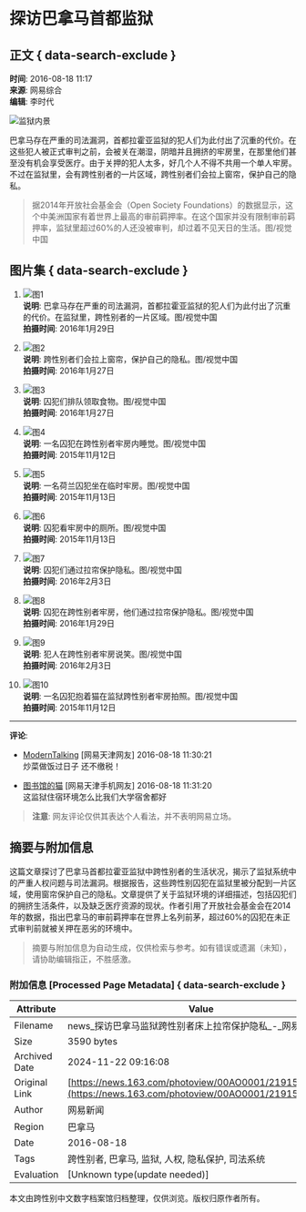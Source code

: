 # 探访巴拿马首都监狱

## 正文 { data-search-exclude }


**时间**: 2016-08-18 11:17  
**来源**: 网易综合  
**编辑**: 李时代

![监狱内景](http://img4.cache.netease.com/photo/0001/2016-08-18/BUOEFIEJ00AO0001.jpg)

巴拿马存在严重的司法漏洞，首都拉霍亚监狱的犯人们为此付出了沉重的代价。在这些犯人被正式审判之前，会被关在潮湿，阴暗并且拥挤的牢房里，在那里他们甚至没有机会享受医疗。由于关押的犯人太多，好几个人不得不共用一个单人牢房。不过在监狱里，会有跨性别者的一片区域，跨性别者们会拉上窗帘，保护自己的隐私。

> 据2014年开放社会基金会（Open Society Foundations）的数据显示，这个中美洲国家有着世界上最高的审前羁押率。在这个国家并没有限制审前羁押率，监狱里超过60%的人还没被审判，却过着不见天日的生活。图/视觉中国

## 图片集 { data-search-exclude }

1. ![图1](http://img4.cache.netease.com/photo/0001/2016-08-18/BUOEFIEJ00AO0001.jpg)  
   **说明**: 巴拿马存在严重的司法漏洞，首都拉霍亚监狱的犯人们为此付出了沉重的代价。在监狱里，跨性别者的一片区域。图/视觉中国  
   **拍摄时间**: 2016年1月29日

2. ![图2](http://img4.cache.netease.com/photo/0001/2016-08-18/BUOEFJ2O00AO0001.jpg)  
   **说明**: 跨性别者们会拉上窗帘，保护自己的隐私。图/视觉中国  
   **拍摄时间**: 2016年1月27日

3. ![图3](http://img3.cache.netease.com/photo/0001/2016-08-18/BUOEFJRE00AO0001.jpg)  
   **说明**: 囚犯们排队领取食物。图/视觉中国  
   **拍摄时间**: 2016年1月27日

4. ![图4](http://img4.cache.netease.com/photo/0001/2016-08-18/BUOEFLG800AO0001.jpg)  
   **说明**: 一名囚犯在跨性别者牢房内睡觉。图/视觉中国  
   **拍摄时间**: 2015年11月12日

5. ![图5](http://img4.cache.netease.com/photo/0001/2016-08-18/BUOEFM6C00AO0001.jpg)  
   **说明**: 一名荷兰囚犯坐在临时牢房。图/视觉中国  
   **拍摄时间**: 2015年11月13日

6. ![图6](http://img4.cache.netease.com/photo/0001/2016-08-18/BUOEFN8300AO0001.jpg)  
   **说明**: 囚犯看牢房中的厕所。图/视觉中国  
   **拍摄时间**: 2015年11月13日

7. ![图7](http://img3.cache.netease.com/photo/0001/2016-08-18/BUOEFO3100AO0001.jpg)  
   **说明**: 囚犯们通过拉帘保护隐私。图/视觉中国  
   **拍摄时间**: 2016年2月3日

8. ![图8](http://img3.cache.netease.com/photo/0001/2016-08-18/BUOEFOF800AO0001.jpg)  
   **说明**: 囚犯在跨性别者牢房，他们通过拉帘保护隐私。图/视觉中国  
   **拍摄时间**: 2016年1月29日

9. ![图9](http://img4.cache.netease.com/photo/0001/2016-08-18/BUOEFP8U00AO0001.jpg)  
   **说明**: 犯人在跨性别者牢房说笑。图/视觉中国  
   **拍摄时间**: 2016年2月3日

10. ![图10](http://img3.cache.netease.com/photo/0001/2016-08-18/BUOEFRD200AO0001.jpg)  
    **说明**: 一名囚犯抱着猫在监狱跨性别者牢房拍照。图/视觉中国  
    **拍摄时间**: 2015年11月12日

---
**评论**: 
- [ModernTalking](http://tie.163.com/reply/myaction.jsp?action=reply&userId=385522&f=gentienickname) [网易天津网友] 2016-08-18 11:30:21  
  炒菜做饭过日子 还不缴税！
  
- [图书馆的猫](http://tie.163.com/reply/myaction.jsp?action=reply&userId=55657928&f=gentienickname) [网易天津手机网友] 2016-08-18 11:31:20  
  这监狱住宿环境怎么比我们大学宿舍都好

> **注意**: 网友评论仅供其表达个人看法，并不表明网易立场。
<!-- tcd_original_link https://news.163.com/photoview/00AO0001/2191595.html -->
## 摘要与附加信息

<!-- tcd_abstract -->
这篇文章探讨了巴拿马首都拉霍亚监狱中跨性别者的生活状况，揭示了监狱系统中的严重人权问题与司法漏洞。根据报告，这些跨性别囚犯在监狱里被分配到一片区域，使用窗帘保护自己的隐私。文章提供了关于监狱环境的详细描述，包括囚犯们的拥挤生活条件，以及缺乏医疗资源的现状。作者引用了开放社会基金会在2014年的数据，指出巴拿马的审前羁押率在世界上名列前茅，超过60%的囚犯在未正式审判前就被关押在恶劣的环境中。
<!-- tcd_abstract_end -->

> 摘要与附加信息为自动生成，仅供检索与参考。如有错误或遗漏（未知），请协助编辑指正，不胜感激。

### 附加信息 [Processed Page Metadata] { data-search-exclude }

| Attribute       | Value                                  |
|-----------------|----------------------------------------|
| Filename        | news_探访巴拿马监狱跨性别者床上拉帘保护隐私_-_网易新闻.md                             |
| Size            | 3590 bytes                           |
| Archived Date   | 2024-11-22 09:16:08                             |
| Original Link   | [https://news.163.com/photoview/00AO0001/2191595.html](https://news.163.com/photoview/00AO0001/2191595.html)                       |
| Author          | 网易新闻                               |
| Region          | 巴拿马                               |
| Date            | 2016-08-18                                 |
| Tags            | 跨性别者, 巴拿马, 监狱, 人权, 隐私保护, 司法系统                                 |
| Evaluation            | [Unknown type(update needed)]                                 |
<!-- tcd_table_end -->

本文由跨性别中文数字档案馆归档整理，仅供浏览。版权归原作者所有。
